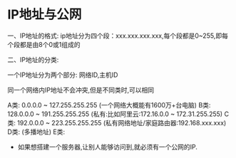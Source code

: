 # IP地址与公网

一、IP地址的格式: 
ip地址分为四个段：xxx.xxx.xxx.xxx,每个段都是0~255,即每个段都是由8个0或1组成的



二、IP地址的分类: 

一个IP地址分为两个部分: 网络ID,主机ID

同一个网络内IP地址不会冲突,但是不同类时,可以相同

A类: 0.0.0.0 ~ 127.255.255.255 (一个网络大概能有1600万+台电脑)
B类: 128.0.0.0 ~ 191.255.255.255 (私有:比如阿里云:172.16.0.0 ~ 172.31.255.255)
C类: 192.0.0.0 ~ 223.255.255.255 (私有网络地址/家庭路由器:192.168.xxx.xxx)
D类: (多播地址)
E类: 

- 如果想搭建一个服务器,让别人能够访问到,就必须有一个公网的IP.
